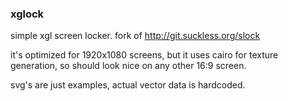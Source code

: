 ### xglock

simple xgl screen locker. fork of http://git.suckless.org/slock

it's optimized for 1920x1080 screens, but it uses cairo for texture generation, so should look nice on any other 16:9 screen.

svg's are just examples, actual vector data is hardcoded.
